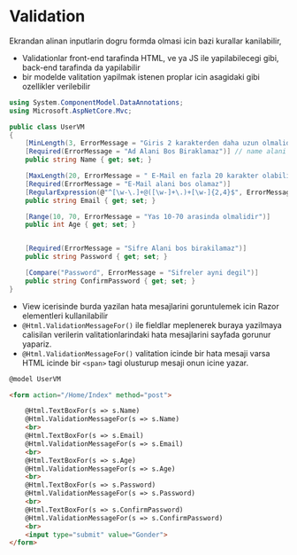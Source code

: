 # Validation

Ekrandan alinan inputlarin dogru formda olmasi icin bazi kurallar kanilabilir,

- Validationlar front-end tarafinda HTML, ve ya JS ile yapilabilecegi gibi, back-end tarafinda da yapilabilir
- bir modelde valitation yapilmak istenen proplar icin asagidaki gibi ozellikler verilebilir

```C#
using System.ComponentModel.DataAnnotations;
using Microsoft.AspNetCore.Mvc;

public class UserVM
{
    [MinLength(3, ErrorMessage = "Giris 2 karakterden daha uzun olmalidir")]
    [Required(ErrorMessage = "Ad Alani Bos Biraklamaz")] // name alani bos girlilememesini saglayacak
    public string Name { get; set; }

    [MaxLength(20, ErrorMessage = " E-Mail en fazla 20 karakter olabilir")]
    [Required(ErrorMessage = "E-Mail alani bos olamaz")]
    [RegularExpression(@"^[\w-\.]+@([\w-]+\.)+[\w-]{2,4}$", ErrorMessage = "E-Mail adres uygun degil")]
    public string Email { get; set; }

    [Range(10, 70, ErrorMessage = "Yas 10-70 arasinda olmalidir")]
    public int Age { get; set; }


    [Required(ErrorMessage = "Sifre Alani bos birakilamaz")]
    public string Password { get; set; }

    [Compare("Password", ErrorMessage = "Sifreler ayni degil")]
    public string ConfirmPassword { get; set; }
}
```

- View icerisinde burda yazilan hata mesajlarini goruntulemek icin Razor elementleri kullanilabilir
- `@Html.ValidationMessageFor()` ile fieldlar meplenerek buraya yazilmaya calisilan verilerin valitationlarindaki hata mesajlarini sayfada gorunur yapariz.
- `@Html.ValidationMessageFor()` valitation icinde bir hata mesaji varsa HTML icinde bir `<span>` tagi olusturup mesaji onun icine yazar.

```HTML
@model UserVM

<form action="/Home/Index" method="post">

    @Html.TextBoxFor(s => s.Name)
    @Html.ValidationMessageFor(s => s.Name)
    <br>
    @Html.TextBoxFor(s => s.Email)
    @Html.ValidationMessageFor(s => s.Email)
    <br>
    @Html.TextBoxFor(s => s.Age)
    @Html.ValidationMessageFor(s => s.Age)
    <br>
    @Html.TextBoxFor(s => s.Password)
    @Html.ValidationMessageFor(s => s.Password)
    <br>
    @Html.TextBoxFor(s => s.ConfirmPassword)
    @Html.ValidationMessageFor(s => s.ConfirmPassword)
    <br>
    <input type="submit" value="Gonder">
</form>
```

